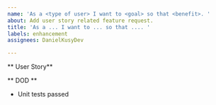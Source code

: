 ```yaml
---
name: 'As a <type of user> I want to <goal> so that <benefit>. '
about: Add user story related feature request.
title: 'As a ... I want to ... so that .... '
labels: enhancement
assignees: DanielKusyDev

---
```


** User Story**

** DOD **
 - Unit tests passed
